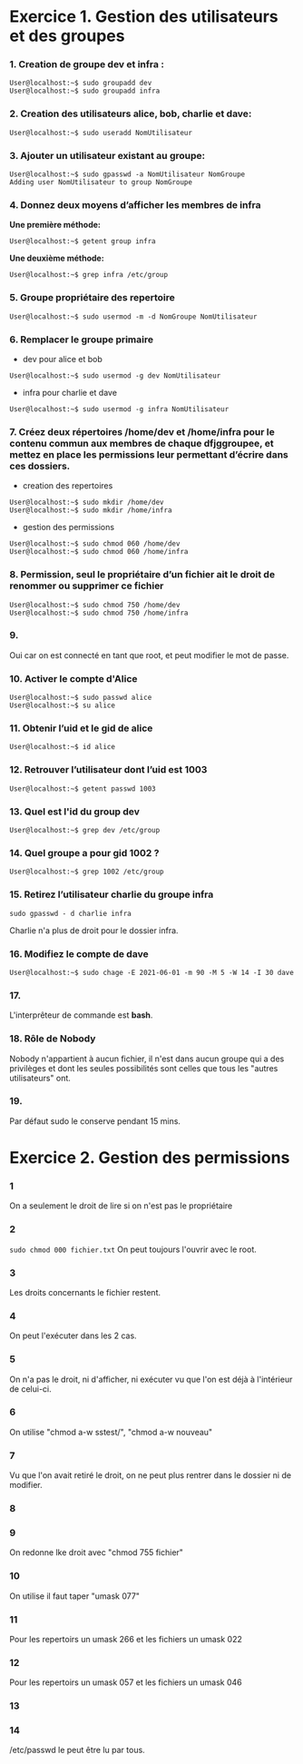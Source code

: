 # Exercice 1. Gestion des utilisateurs et des groupes

### 1. Creation de groupe **dev** et **infra** :
```console
User@localhost:~$ sudo groupadd dev
User@localhost:~$ sudo groupadd infra
```

### 2. Creation des utilisateurs **alice**, **bob**, **charlie** et **dave**:
```console
User@localhost:~$ sudo useradd NomUtilisateur
```

### 3. Ajouter un utilisateur existant au groupe:
```console
User@localhost:~$ sudo gpasswd -a NomUtilisateur NomGroupe
Adding user NomUtilisateur to group NomGroupe 
```

### 4. Donnez deux moyens d’afficher les membres de infra

**Une première méthode:**
```console
User@localhost:~$ getent group infra
```
**Une deuxième méthode:**
```console
User@localhost:~$ grep infra /etc/group
```

### 5. Groupe propriétaire des repertoire
```console
User@localhost:~$ sudo usermod -m -d NomGroupe NomUtilisateur
```

### 6. Remplacer le groupe primaire
- dev pour alice et bob
```console
User@localhost:~$ sudo usermod -g dev NomUtilisateur
```
- infra pour charlie et dave
```console
User@localhost:~$ sudo usermod -g infra NomUtilisateur
```

### 7. Créez deux répertoires /home/dev et /home/infra  pour le contenu commun aux membres de chaque dfjggroupee, et mettez en place les permissions leur permettant d’écrire dans ces dossiers.

- creation des repertoires
```console
User@localhost:~$ sudo mkdir /home/dev
User@localhost:~$ sudo mkdir /home/infra
```
- gestion des permissions
```console
User@localhost:~$ sudo chmod 060 /home/dev
User@localhost:~$ sudo chmod 060 /home/infra
```

### 8. Permission, seul le propriétaire d’un fichier ait le droit de renommer ou supprimer ce fichier 
```console
User@localhost:~$ sudo chmod 750 /home/dev
User@localhost:~$ sudo chmod 750 /home/infra
```
### 9. 
Oui car on est connecté en tant que root, et peut modifier le mot de passe.

### 10. Activer le compte d'Alice
```console
User@localhost:~$ sudo passwd alice
User@localhost:~$ su alice
```

### 11. Obtenir l’uid et le gid de alice
```console
User@localhost:~$ id alice
```

### 12. Retrouver l’utilisateur dont l’uid est 1003
```console
User@localhost:~$ getent passwd 1003
```
### 13. Quel est l'id du group dev
```console
User@localhost:~$ grep dev /etc/group
```

### 14. Quel groupe a pour gid 1002 ?
```console
User@localhost:~$ grep 1002 /etc/group
```

### 15. Retirez l’utilisateur charlie du groupe infra
```console
sudo gpasswd - d charlie infra
```
Charlie n'a plus de droit pour le dossier infra.

### 16. Modifiez le compte de dave 
```console
User@localhost:~$ sudo chage -E 2021-06-01 -m 90 -M 5 -W 14 -I 30 dave
```
### 17. 
L'interprêteur de commande est **bash**.

### 18. Rôle de Nobody
Nobody n'appartient à aucun fichier, il n'est dans aucun groupe qui a des privilèges et dont les seules possibilités sont celles que tous les "autres utilisateurs" ont.

### 19.
Par défaut sudo le conserve pendant 15 mins.

# Exercice 2. Gestion des permissions

### 1
On a seulement le droit de lire si on n'est pas le propriétaire
### 2  
`sudo chmod 000 fichier.txt` On peut toujours l'ouvrir avec le root.
### 3  
Les droits concernants le fichier restent.
### 4  
On peut l'exécuter dans les 2 cas.
### 5  
On n'a pas le droit, ni d'afficher, ni exécuter vu que l'on est déjà à l'intérieur de celui-ci.  
### 6  
On utilise "chmod a-w sstest/", "chmod a-w nouveau"  
### 7  
Vu que l'on avait retiré le droit, on ne peut plus rentrer dans le dossier ni de modifier.
### 8  

### 9  
On redonne lke droit avec "chmod 755 fichier"

### 10  
On utilise il faut taper "umask 077"

### 11  
Pour les repertoirs un umask 266 et les fichiers un umask 022

### 12  
Pour les repertoirs un umask 057 et les fichiers un umask 046

### 13  

### 14
/etc/passwd le peut être lu par tous.
